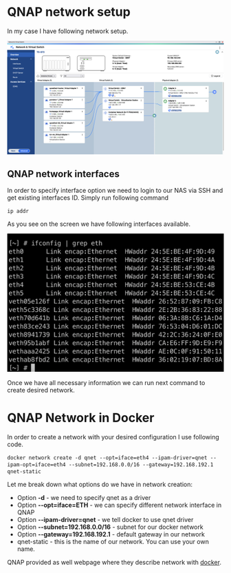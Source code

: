 # QNAP network setup 
In my case I have following network setup.

![QNAP Network](../qnap-network-configuration.png)

## QNAP network interfaces
In order to specify interface option we need to login to our NAS via SSH and get existing interfaces ID.
Simply run following command
```
ip addr
```
As you see on the screen we have following interfaces available.

![QNAP Network Interfaces](../qnap-network-interfaces.png)

Once we have all necessary information we can run next command to create desired network.

# QNAP Network in Docker
In order to create a network with your desired configuration I use following code.

```
docker network create -d qnet --opt=iface=eth4 --ipam-driver=qnet --ipam-opt=iface=eth4 --subnet=192.168.0.0/16 --gateway=192.168.192.1 qnet-static
```
Let me break down what options do we have in network creation:
- Option **-d** - we need to specify qnet as a driver
- Option **--opt=iface=ETH** - we can specify different network interface in QNAP
- Option **--ipam-driver=qnet** - we tell docker to use qnet driver 
- Option **--subnet=192.168.0.0/16** - subnet for our docker network
- Option **--gateway=192.168.192.1** - default gateway in our network
- qnet-static - this is the name of our network. You can use your own name.

QNAP provided as well webpage where they describe network with [docker](https://qnap-dev.github.io/container-station-api/qnet.html).